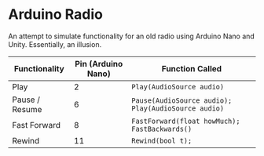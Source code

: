 # Arduino Radio

An attempt to simulate functionality for an old radio using Arduino Nano and Unity. Essentially, an illusion.

| Functionality  | Pin (Arduino Nano) | Function Called                                     |
|----------------|--------------------|-----------------------------------------------------|
| Play           | 2                  | `Play(AudioSource audio)`                           |
| Pause / Resume | 6                  | `Pause(AudioSource audio); Play(AudioSource audio)` |
| Fast Forward   | 8                  | `FastForward(float howMuch); FastBackwards()`       |
| Rewind         | 11                 | `Rewind(bool t);`                                   |
